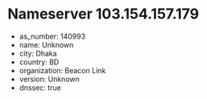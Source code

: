 # Nameserver 103.154.157.179

* as_number: 140993
* name: Unknown
* city: Dhaka
* country: BD
* organization: Beacon Link
* version: Unknown
* dnssec: true
